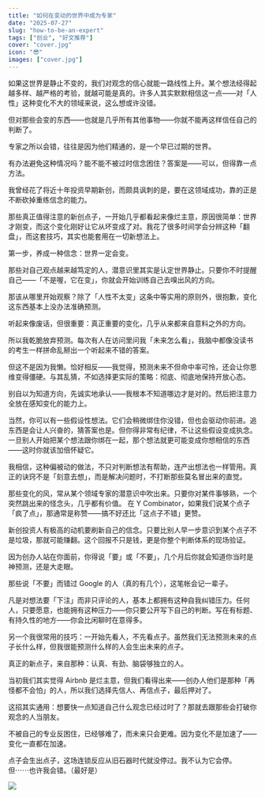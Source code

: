```yaml
---
title: "如何在变动的世界中成为专家"
date: "2025-07-27"
slug: "how-to-be-an-expert"
tags: ["创业", "好文推荐"]
cover: "cover.jpg"
icon: "😎"
images: ["cover.jpg"]
---
```

如果这世界是静止不变的，我们对观念的信心就能一路线性上升。某个想法经得起越多样、越严格的考验，就越可能是真的。许多人其实默默相信这一点——对「人性」这种变化不大的领域来说，这么想或许没错。



但对那些会变的东西——也就是几乎所有其他事物——你就不能再这样信任自己的判断了。



专家之所以会错，往往是因为他们精通的，是一个早已过期的世界。



有办法避免这种情况吗？能不能不被过时信念困住？答案是——可以，但得靠一点方法。



我曾经花了将近十年投资早期新创，而颇具讽刺的是，要在这领域成功，靠的正是不断砍掉重练信念的能力。



那些真正值得注意的新创点子，一开始几乎都看起来像烂主意，原因很简单：世界才刚变，而这个变化刚好让它从坏变成了对。我花了很多时间学会分辨这种「翻盘」，而这套技巧，其实也能套用在一切新想法上。



第一步，养成一种信念：世界一定会变。



那些对自己观点越来越笃定的人，潜意识里其实是认定世界静止。只要你不时提醒自己——「不是喔，它在变」，你就会开始训练自己去嗅出风的方向。



那该从哪里开始观察？除了「人性不太变」这条中等实用的原则外，很抱歉，变化这东西基本上没办法准确预测。



听起来像废话，但很重要：真正重要的变化，几乎从来都来自意料之外的方向。



所以我乾脆放弃预测。每次有人在访问里问我「未来怎么看」，我脑中都像没读书的考生一样拼命乱掰出一个听起来不错的答案。



但这不是因为我懒。恰好相反——我觉得，预测未来不但命中率可怜，还会让你思维变得僵硬。与其乱猜，不如选择更实际的策略：彻底、彻底地保持开放心态。



别自以为知道方向，先诚实地承认——我根本不知道哪边才是对的。然后把注意力全放在感知变化的能力上。



当然，你可以有一些假设性想法。它们会稍微绑住你没错，但也会驱动你前进。追东西是会让人兴奋的，猜答案也是。但你得非常有纪律，不让这些假设变成执念。
一旦别人开始把某个想法跟你绑在一起，那个想法就更可能变成你想相信的东西——这时你就该加倍怀疑它。



我相信，这种偏被动的做法，不只对判断想法有帮助，连产出想法也一样管用。真正的诀窍不是「刻意去想」，而是解决问题时，不打断那些莫名冒出来的直觉。



那些变化的风，常从某个领域专家的潜意识中吹出来。只要你对某件事够熟，一个突然跳出来的怪念头，几乎都有价值。
在 Y Combinator，如果我们说某个点子「疯了点」，那通常是称赞——搞不好还比「这点子不错」更赞。



新创投资人有极高的动机要刷新自己的信念。只要比别人早一步意识到某个点子不是垃圾，那就可能赚翻。这个回报不只是钱，更是你整个判断体系的现场验证。



因为创办人站在你面前，你得说「要」或「不要」，几个月后你就会知道你当时是神预测，还是大走眼。



那些说「不要」而错过 Google 的人（真的有几个），这笔帐会记一辈子。



凡是对想法要「下注」而非只评论的人，基本上都拥有这种自我纠错压力。任何人，只要愿意，也能拥有这种压力——你只要公开写下自己的判断。写在有标题、有持久性的地方——你会比闲聊时在意得多。



另一个我很常用的技巧：一开始先看人，不先看点子。虽然我们无法预测未来的点子长什么样，但我很能预测什么样的人会生出未来的点子。



真正的新点子，来自那种：认真、有劲、脑袋够独立的人。



当初我们其实觉得 Airbnb 是烂主意，但我们看得出来——创办人他们是那种「再怪都不会怕」的人，所以我们选择先信人、再信点子，最后押对了。



这招其实通用：想要快一点知道自己什么观念已经过时了？那就去跟那些会打破你观念的人当朋友。



不被自己的专业反困住，已经够难了，而未来只会更难。因为变化不是加速了——变化一直都在加速。



点子会生出点子，这场连锁反应从旧石器时代就没停过。我不认为它会停。
但⋯⋯也许我会错。（最好是）




![](https://prod-files-secure.s3.us-west-2.amazonaws.com/112d0858-5090-4d34-a606-b75eb8d65fd2/46476355-9cf3-4e99-9b7a-3531bc426380/1000202064.png?X-Amz-Algorithm=AWS4-HMAC-SHA256&X-Amz-Content-Sha256=UNSIGNED-PAYLOAD&X-Amz-Credential=ASIAZI2LB466WN5G5I3X%2F20250911%2Fus-west-2%2Fs3%2Faws4_request&X-Amz-Date=20250911T143343Z&X-Amz-Expires=3600&X-Amz-Security-Token=IQoJb3JpZ2luX2VjEJ%2F%2F%2F%2F%2F%2F%2F%2F%2F%2F%2FwEaCXVzLXdlc3QtMiJHMEUCIQD5q3tGaqCiqjZPZGsySIk9Dlw4t1mcFV0%2BSES7ocOF4wIgKkZoQCgW1QZVUuq4aQBLG4%2F15aKKvz3g8FXmADVcsQ8q%2FwMIFxAAGgw2Mzc0MjMxODM4MDUiDNv%2B6vlrN8vbvJENVSrcA6%2B3x2oYAuQXmAtnKZdMxfJjqCcdNzjopy9vKpsTnXcNIZXl%2BjXA%2Fiybc3o6BMOJYrABQyCbX4JhUoC7zcecPKcsRiJk6tf7EbVPdJtUU7e75NM6JyD%2BKpQPx6IpZZl%2BOsplMa1itkZ4Ah9cdLBM64wsSK1mL%2FgWzvYtnGcVm8jsubH0BLw9IkcvHnLP8FAR%2Fstq7K1Dd8tm3sG4P0%2FNcbxcux0JN3SHClYp8wi0bpzGyZ4yQTPaj7yoWG5eOavzAEO9DuZMFr7BHgujaek0kg9Yt1oLTw9s2YEjUL7Y14xjiKkgNNZ4fFYcRhxYqJY2oyqJsAhb6CCnf%2FF8RR9lUnBWGhy%2FgIoCfzyPh7jJOYW8IJEGqTSD1bBpBC19vSKSP4XzS0YYov4R8857rrpy67GSGrdXEQU%2BgRwo3F%2FleZcU462IeX5uzkDVhdwSU2Z54FcRnKMjs4k5Hatl35noRjjF9aH8u6YMept1KwdA2XrtIky759vSKMbquioOjnLlbkpFtxBD4BAUehuyb%2FnHkyrMbhy8EiAGsrTHKn47G5tT6OAZWf9xf2jOb8Pg0gl1S%2FiM3Ftt8UAVx4LjIbPm%2Bap9x2hlMYgimCObHMWiLBbwAlloMyghuIujogdxMOO0i8YGOqUB0mOqMLYpDOXy51fgF8JFTY%2FM%2FAXGZpPPn1fn%2FeL0ygTifXZRS1LThE%2FW7CZUDGCz16CFCypMVjdMNGpDOhTNV5tkKhTysoWfG6i0TUg1mE17hEGZdL%2BXCDdV1S2S65rzPzmbht4FVsP9WFSrqyz2LyWiWfyDUrdJIZoRfhy00fkgwtZIlnfpuHUmq97qT5wTvYDBLUj%2BDokdVo2Jck7Uo7PyTK87&X-Amz-Signature=897d6797f2632d0c791643240994e454e9d59fc3be490041ced5c7d7b3e66f70&X-Amz-SignedHeaders=host&x-amz-checksum-mode=ENABLED&x-id=GetObject)

